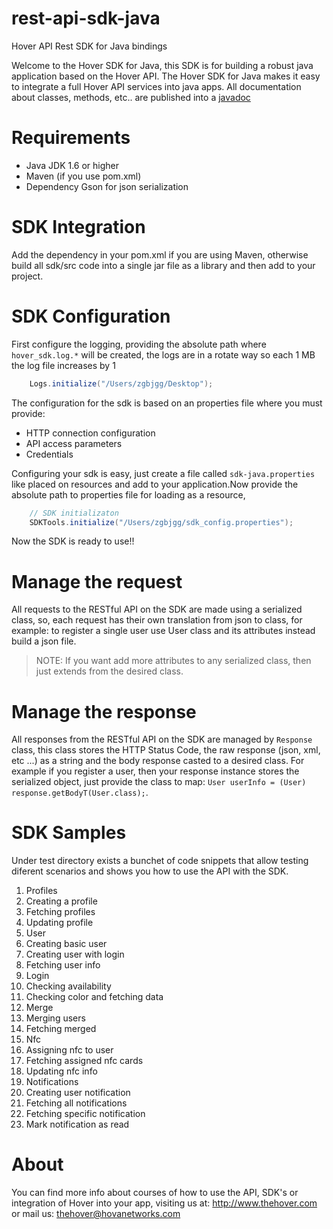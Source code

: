 
rest-api-sdk-java
=================

Hover API Rest SDK for Java bindings 

Welcome to the Hover SDK for Java, this SDK is for building a robust java application based on the Hover API.
The Hover SDK for Java makes it easy to integrate a full Hover API services into java apps.
All documentation about classes, methods, etc.. are published into a [javadoc](https://zgbjgg.github.io/rest-api-sdk-java/ "REST API Hover SDK for Java Bindings")

Requirements
============

* Java JDK 1.6 or higher
* Maven (if you use pom.xml)
* Dependency Gson for json serialization

SDK Integration
===============

Add the dependency in your pom.xml if you are using Maven, otherwise build all sdk/src code into a single jar file as
a library and then add to your project.

SDK Configuration
=================

First configure the logging, providing the absolute path where `hover_sdk.log.*` will be created, the logs are in a 
rotate way so each 1 MB the log file increases by 1
```java
	Logs.initialize("/Users/zgbjgg/Desktop");
```

The configuration for the sdk is based on an properties file where you must provide:

* HTTP connection configuration
* API access parameters
* Credentials

Configuring your sdk is easy, just create a file called `sdk-java.properties` like placed on resources and add to your application.Now provide the absolute path to properties file for loading as a resource,
```java
	// SDK initializaton
	SDKTools.initialize("/Users/zgbjgg/sdk_config.properties");
```
Now the SDK is ready to use!!

Manage the request
===================

All requests to the RESTful API on the SDK are made using a serialized class, so, each request has their own translation
from json to class, for example: to register a single user use User class and its attributes instead build a json file.

> 	NOTE: If you want add more attributes to any serialized class, then just extends from the desired class.

Manage the response
======================

All responses from the RESTful API on the SDK are managed by ```Response``` class, this class stores the HTTP Status Code, the raw response (json, xml, etc ...)  as a string and the body response casted to a desired class.
For example if you register a user, then your response instance stores the serialized object, just provide the class to map:
`User userInfo = (User) response.getBodyT(User.class);`.


SDK Samples
====================

Under test directory exists a bunchet of code snippets that allow testing diferent scenarios and shows you how to use the API with the SDK.

1. Profiles
  1. Creating a profile
  2. Fetching profiles
  3. Updating profile
2. User
  1. Creating basic user
  2. Creating user with login
  3. Fetching user info
  4. Login
  5. Checking availability
  6. Checking color and fetching data
3. Merge
  1. Merging users
  2. Fetching merged 
4. Nfc
  1. Assigning nfc to user
  2. Fetching assigned nfc cards
  3. Updating nfc info
5. Notifications
  1. Creating user notification
  2. Fetching all notifications
  3. Fetching specific notification
  4. Mark notification as read

About
=====

You can find more info about courses of how to use the API, SDK's or integration of Hover into your app,
visiting us at: http://www.thehover.com or mail us: thehover@hovanetworks.com

